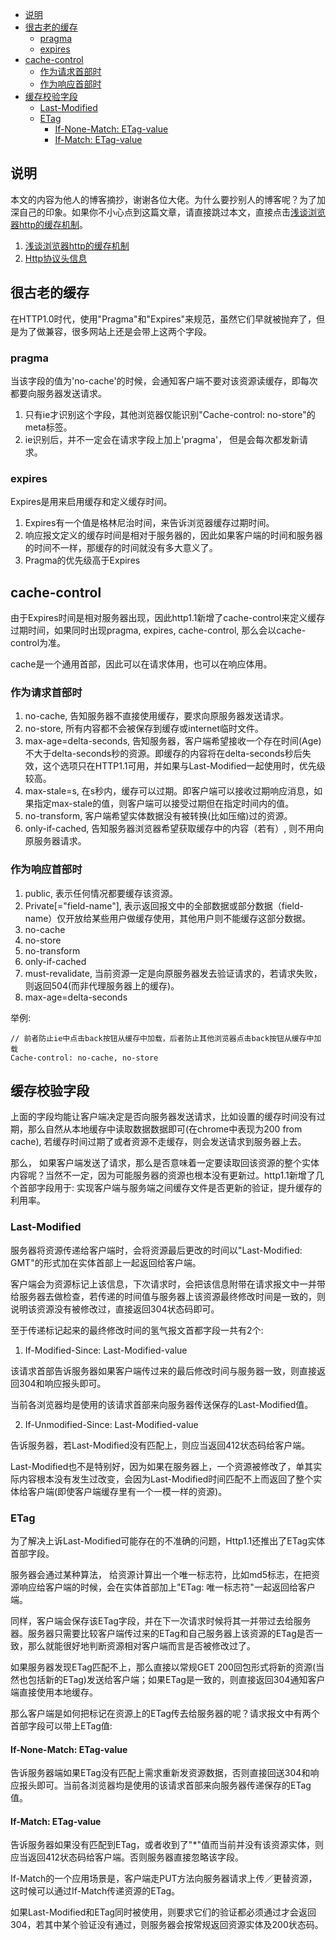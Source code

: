 
<!-- vim-markdown-toc GFM -->
* [说明](#说明)
* [很古老的缓存](#很古老的缓存)
    * [pragma](#pragma)
    * [expires](#expires)
* [cache-control](#cache-control)
    * [作为请求首部时](#作为请求首部时)
    * [作为响应首部时](#作为响应首部时)
* [缓存校验字段](#缓存校验字段)
    * [Last-Modified](#last-modified)
    * [ETag](#etag)
        * [If-None-Match: ETag-value](#if-none-match-etag-value)
        * [If-Match: ETag-value](#if-match-etag-value)

<!-- vim-markdown-toc -->
## 说明

本文的内容为他人的博客摘抄，谢谢各位大佬。为什么要抄别人的博客呢？为了加深自己的印象。如果你不小心点到这篇文章，请直接跳过本文，直接点击[浅谈浏览器http的缓存机制](http://www.cnblogs.com/vajoy/p/5341664.html)。

1. [浅谈浏览器http的缓存机制](http://www.cnblogs.com/vajoy/p/5341664.html)
2. [Http协议头信息](http://www.studyofnet.com/news/1352.html)

## 很古老的缓存

在HTTP1.0时代，使用"Pragma"和"Expires"来规范，虽然它们早就被抛弃了，但是为了做兼容，很多网站上还是会带上这两个字段。

### pragma

当该字段的值为'no-cache'的时候，会通知客户端不要对该资源读缓存，即每次都要向服务器发送请求。

1. 只有ie才识别这个字段，其他浏览器仅能识别"Cache-control: no-store"的meta标签。
2. ie识别后，并不一定会在请求字段上加上'pragma'， 但是会每次都发新请求。

### expires

Expires是用来启用缓存和定义缓存时间。

1. Expires有一个值是格林尼治时间，来告诉浏览器缓存过期时间。
2. 响应报文定义的缓存时间是相对于服务器的，因此如果客户端的时间和服务器的时间不一样，那缓存的时间就没有多大意义了。
3. Pragma的优先级高于Expires

## cache-control

由于Expires时间是相对服务器出现，因此http1.1新增了cache-control来定义缓存过期时间，如果同时出现pragma, expires, cache-control, 那么会以cache-control为准。

cache是一个通用首部，因此可以在请求体用，也可以在响应体用。

### 作为请求首部时

1. no-cache, 告知服务器不直接使用缓存，要求向原服务器发送请求。
2. no-store, 所有内容都不会被保存到缓存或internet临时文件。
3. max-age=delta-seconds, 告知服务器，客户端希望接收一个存在时间(Age)不大于delta-seconds秒的资源。即缓存的内容将在delta-seconds秒后失效，这个选项只在HTTP1.1可用，并如果与Last-Modified一起使用时，优先级较高。
4. max-stale=s, 在s秒内，缓存可以过期。即客户端可以接收过期响应消息，如果指定max-stale的值，则客户端可以接受过期但在指定时间内的值。
5. no-transform, 客户端希望实体数据没有被转换(比如压缩)过的资源。
6. only-if-cached, 告知服务器浏览器希望获取缓存中的内容（若有）, 则不用向原服务器请求。

### 作为响应首部时

1. public, 表示任何情况都要缓存该资源。
2. Private[="field-name"], 表示返回报文中的全部数据或部分数据（field-name）仅开放给某些用户做缓存使用，其他用户则不能缓存这部分数据。
3. no-cache
4. no-store
5. no-transform
6. only-if-cached
7. must-revalidate, 当前资源一定是向原服务器发去验证请求的，若请求失败，则返回504(而非代理服务器上的缓存)。
8. max-age=delta-seconds

举例:

```
// 前者防止ie中点击back按钮从缓存中加载，后者防止其他浏览器点击back按钮从缓存中加载
Cache-control: no-cache, no-store
```

## 缓存校验字段

上面的字段均能让客户端决定是否向服务器发送请求，比如设置的缓存时间没有过期，那么自然从本地缓存中读取数据数据即可(在chrome中表现为200 from cache), 若缓存时间过期了或者资源不走缓存，则会发送请求到服务器上去。

那么， 如果客户端发送了请求，那么是否意味着一定要读取回该资源的整个实体内容呢？当然不一定，因为可能服务器的资源也根本没有更新过。http1.1新增了几个首部字段用于: 实现客户端与服务端之间缓存文件是否更新的验证，提升缓存的利用率。

### Last-Modified

服务器将资源传递给客户端时，会将资源最后更改的时间以"Last-Modified: GMT"的形式加在实体首部上一起返回给客户端。

客户端会为资源标记上该信息，下次请求时，会把该信息附带在请求报文中一并带给服务器去做检查，若传递的时间值与服务器上该资源最终修改时间是一致的，则说明该资源没有被修改过，直接返回304状态码即可。

至于传递标记起来的最终修改时间的氢气报文首都字段一共有2个:

1. If-Modified-Since: Last-Modified-value

该请求首部告诉服务器如果客户端传过来的最后修改时间与服务器一致，则直接返回304和响应报头即可。

当前各浏览器均是使用的该请求首部来向服务器传送保存的Last-Modified值。

2. If-Unmodified-Since: Last-Modified-value

告诉服务器，若Last-Modified没有匹配上，则应当返回412状态码给客户端。

Last-Modified也不是特别好，因为如果在服务器上，一个资源被修改了，单其实际内容根本没有发生过改变，会因为Last-Modified时间匹配不上而返回了整个实体给客户端(即使客户端缓存里有一个一模一样的资源)。

### ETag

为了解决上诉Last-Modified可能存在的不准确的问题，Http1.1还推出了ETag实体首部字段。

服务器会通过某种算法， 给资源计算出一个唯一标志符，比如md5标志，在把资源响应给客户端的时候，会在实体首部加上"ETag: 唯一标志符"一起返回给客户端。

同样，客户端会保存该ETag字段，并在下一次请求时候将其一并带过去给服务器。服务器只需要比较客户端传过来的ETag和自己服务器上该资源的ETag是否一致，那么就能很好地判断资源相对客户端而言是否被修改过了。

如果服务器发现ETag匹配不上，那么直接以常规GET 200回包形式将新的资源(当然也包括新的ETag)发送给客户端；如果ETag是一致的，则直接返回304通知客户端直接使用本地缓存。

那么客户端是如何把标记在资源上的ETag传去给服务器的呢？请求报文中有两个首部字段可以带上ETag值:

#### If-None-Match: ETag-value

告诉服务器端如果ETag没有匹配上需求重新发资源数据，否则直接回送304和响应报头即可。当前各浏览器均是使用的该请求首部来向服务器传递保存的ETag值。

#### If-Match: ETag-value

告诉服务器如果没有匹配到ETag，或者收到了"*"值而当前并没有该资源实体，则应当返回412状态码给客户端。否则服务器直接忽略该字段。

If-Match的一个应用场景是，客户端走PUT方法向服务器请求上传／更替资源，这时候可以通过If-Match传递资源的ETag。

如果Last-Modified和ETag同时被使用，则要求它们的验证都必须通过才会返回304，若其中某个验证没有通过，则服务器会按常规返回资源实体及200状态码。
